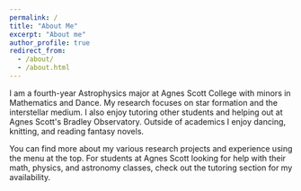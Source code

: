 ```yaml
---
permalink: /
title: "About Me"
excerpt: "About me"
author_profile: true
redirect_from: 
  - /about/
  - /about.html
---
```


I am a fourth-year Astrophysics major at Agnes Scott College with minors in Mathematics and Dance. My research focuses on star formation and the interstellar medium. I also enjoy tutoring other students and helping out at Agnes Scott's Bradley Observatory. Outside of academics I enjoy dancing, knitting, and reading fantasy novels.

You can find more about my various research projects and experience using the menu at the top. For students at Agnes Scott looking for help with their math, physics, and astronomy classes, check out the tutoring section for my availability. 

<!---| ![Grace Krahm on top of the Green Bank Telescope](https://github.com/gracekrahm/gracekrahm.github.io/blob/master//images/52118095878_203103f9c4_c.jpg?raw=true) |
|:--:|
| <b>Grace on top of the Green Bank Telescope in Green Bank, West Virginia. Credit NSF/GBO/Jill Malusky</b>| --->
